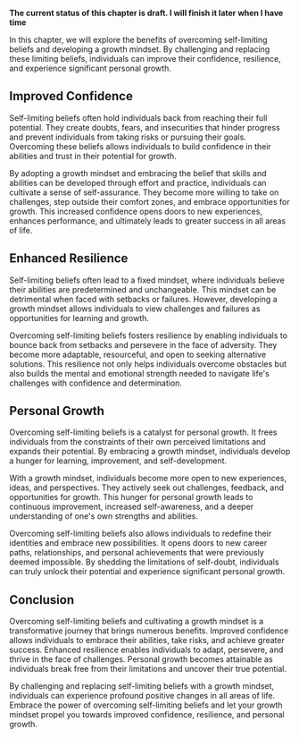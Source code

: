 **The current status of this chapter is draft. I will finish it later when I have time**

In this chapter, we will explore the benefits of overcoming self-limiting beliefs and developing a growth mindset. By challenging and replacing these limiting beliefs, individuals can improve their confidence, resilience, and experience significant personal growth.

Improved Confidence
-------------------

Self-limiting beliefs often hold individuals back from reaching their full potential. They create doubts, fears, and insecurities that hinder progress and prevent individuals from taking risks or pursuing their goals. Overcoming these beliefs allows individuals to build confidence in their abilities and trust in their potential for growth.

By adopting a growth mindset and embracing the belief that skills and abilities can be developed through effort and practice, individuals can cultivate a sense of self-assurance. They become more willing to take on challenges, step outside their comfort zones, and embrace opportunities for growth. This increased confidence opens doors to new experiences, enhances performance, and ultimately leads to greater success in all areas of life.

Enhanced Resilience
-------------------

Self-limiting beliefs often lead to a fixed mindset, where individuals believe their abilities are predetermined and unchangeable. This mindset can be detrimental when faced with setbacks or failures. However, developing a growth mindset allows individuals to view challenges and failures as opportunities for learning and growth.

Overcoming self-limiting beliefs fosters resilience by enabling individuals to bounce back from setbacks and persevere in the face of adversity. They become more adaptable, resourceful, and open to seeking alternative solutions. This resilience not only helps individuals overcome obstacles but also builds the mental and emotional strength needed to navigate life's challenges with confidence and determination.

Personal Growth
---------------

Overcoming self-limiting beliefs is a catalyst for personal growth. It frees individuals from the constraints of their own perceived limitations and expands their potential. By embracing a growth mindset, individuals develop a hunger for learning, improvement, and self-development.

With a growth mindset, individuals become more open to new experiences, ideas, and perspectives. They actively seek out challenges, feedback, and opportunities for growth. This hunger for personal growth leads to continuous improvement, increased self-awareness, and a deeper understanding of one's own strengths and abilities.

Overcoming self-limiting beliefs also allows individuals to redefine their identities and embrace new possibilities. It opens doors to new career paths, relationships, and personal achievements that were previously deemed impossible. By shedding the limitations of self-doubt, individuals can truly unlock their potential and experience significant personal growth.

Conclusion
----------

Overcoming self-limiting beliefs and cultivating a growth mindset is a transformative journey that brings numerous benefits. Improved confidence allows individuals to embrace their abilities, take risks, and achieve greater success. Enhanced resilience enables individuals to adapt, persevere, and thrive in the face of challenges. Personal growth becomes attainable as individuals break free from their limitations and uncover their true potential.

By challenging and replacing self-limiting beliefs with a growth mindset, individuals can experience profound positive changes in all areas of life. Embrace the power of overcoming self-limiting beliefs and let your growth mindset propel you towards improved confidence, resilience, and personal growth.
